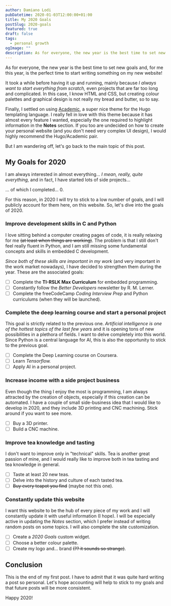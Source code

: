 ```yaml
---
author: Damiano Lodi
pubDatetime: 2020-01-03T12:00:00+01:00
title: My 2020 Goals
postSlug: 2020-goals
featured: true
draft: false
tags:
  - personal growth
ogImage: ""
description: As for everyone, the new year is the best time to set new goals and, for me this year, is the perfect time to start writing something on my new website!.
---
```


As for everyone, the new year is the best time to set new goals and, for me this year, is the perfect time to start writing something on my new website!

It took a while before having it up and running, mainly because _I always want to start everything from scratch,_ even projects that are far too long and complicated. In this case, I know HTML and CSS, but creating colour palettes and graphical design is not really my bread and butter, so to say.

Finally, I settled on using [Academic](https://sourcethemes.com/academic/), a super nice theme for the Hugo templating language. I really fell in love with this theme because it has almost every feature I wanted, especially the one required to highlight information in the **Notes** section. If you too are undecided on how to create your personal website (and you don't need very complex UI design), I would highly recommend the Hugo/Academic pair.

But I am wandering off, let's go back to the main topic of this post.

## My Goals for 2020

I am always interested in almost everything... _I mean, really, quite everything,_ and in fact, I have started lots of side projects...

... of which I completed... 0.

For this reason, in 2020 I will try to stick to a low number of goals, and I will publicly account for them here, on this website. So, let's dive into the goals of 2020.

### **Improve development skills in C and Python**

I love sitting behind a computer creating pages of code, it is really relaxing for me ~~(at least when things are working)~~. The problem is that I still don't feel really fluent in Python, and I am still missing some fundamental concepts and skills in embedded C development.

_Since both of these skills are important in my work_ (and very important in the work market nowadays), I have decided to strengthen them during the year. These are the associated goals:

- [ ] Complete the **TI-RSLK Max Curriculum** for embedded programming.
- [ ] Constantly follow the _Better Developers_ newsletter by R. M. Lerner.
- [ ] Complete the freeCodeCamp _Coding Interview Prep_ and Python curriculums (when they will be launched).

### **Complete the deep learning course and start a personal project**

This goal is strictly related to the previous one. _Artificial intelligence is one of the hottest topics of the last few years_ and it is opening tons of new possibilities in a plethora of fields. I want to delve completely into this world. Since Python is a central language for AI, this is also the opportunity to stick to the previous goal.

- [ ] Complete the Deep Learning course on Coursera.
- [ ] Learn _Tensorflow._
- [ ] Apply AI in a personal project.

### **Increase income with a side project business**

Even though the thing I enjoy the most is programming, I am always attracted by the creation of objects, especially if this creation can be automated. I have a couple of small side-business idea that I would like to develop in 2020, and they include 3D printing and CNC machining. Stick around if you want to see more.

- [ ] Buy a 3D printer.
- [ ] Build a CNC machine.

### **Improve tea knowledge and tasting**

I don't want to improve only in "technical" skills. Tea is another great passion of mine, and I would really like to improve both in tea tasting and tea knowledge in general.

- [ ] Taste at least 20 new teas.
- [ ] Delve into the history and culture of each tasted tea.
- [ ] ~~Buy every teapot you find~~ (maybe not this one).

### **Constantly update this website**

I want this website to be the hub of every piece of my work and I will constantly update it with useful information (I hope). I will be especially active in updating the _Notes_ section, which I prefer instead of writing random posts on some topics. I will also complete the site customization.

- [ ] Create a _2020 Goals_ custom widget.
- [ ] Choose a better colour palette.
- [ ] Create my logo and... brand ~~(?? it sounds so strange)~~.

## Conclusion

This is the end of my first post. I have to admit that it was quite hard writing a post so personal. Let's hope accounting will help to stick to my goals and that future posts will be more consistent.

Happy 2020!
